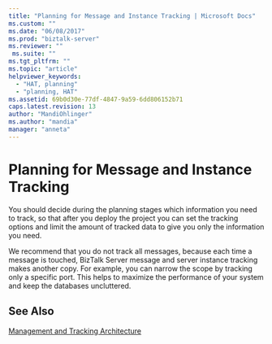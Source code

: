 ```yaml
---
title: "Planning for Message and Instance Tracking | Microsoft Docs"
ms.custom: ""
ms.date: "06/08/2017"
ms.prod: "biztalk-server"
ms.reviewer: ""
 ms.suite: ""
ms.tgt_pltfrm: ""
ms.topic: "article"
helpviewer_keywords: 
  - "HAT, planning"
  - "planning, HAT"
ms.assetid: 69b0d30e-77df-4847-9a59-6dd806152b71
caps.latest.revision: 13
author: "MandiOhlinger"
ms.author: "mandia"
manager: "anneta"
---
```

# Planning for Message and Instance Tracking
You should decide during the planning stages which information you need to track, so that after you deploy the project you can set the tracking options and limit the amount of tracked data to give you only the information you need.  
  
 We recommend that you do not track all messages, because each time a message is touched, BizTalk Server message and server instance tracking makes another copy. For example, you can narrow the scope by tracking only a specific port. This helps to maximize the performance of your system and keep the databases uncluttered.  
  
## See Also  
 [Management and Tracking Architecture](../core/management-and-tracking-architecture.md)